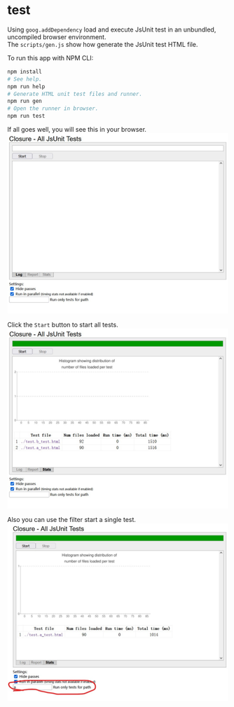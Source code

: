 # test
Using `goog.addDependency` load and execute JsUnit test in an unbundled, uncompiled browser environment.  
The `scripts/gen.js` show how generate the JsUnit test HTML file.  

To run this app with NPM CLI:  
```sh
npm install
# See help.
npm run help
# Generate HTML unit test files and runner.
npm run gen
# Open the runner in browser.
npm run test
```

If all goes well, you will see this in your browser.   
<img src='./.README/1.jpg' width=600>

Click the `Start` button to start all tests.  
<img src='./.README/2.jpg' width=600>

Also you can use the filter start a single test.  
<img src='./.README/3.jpg' width=600>

